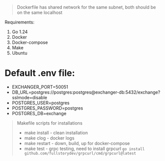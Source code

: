 > Dockerfile has shared network for the same subnet, both should be on the same localhost

Requirements:
1) Go 1.24
2) Docker
3) Docker-compose
4) Make
5) Ubuntu

# Default .env file:

- EXCHANGER_PORT=50051
- DB_URL=postgres://postgres:postgres@exchanger-db:5432/exchange?sslmode=disable
-  POSTGRES_USER=postgres
-  POSTGRES_PASSWORD=postgres
-  POSTGRES_DB=exchange

> Makefile scripts for installations
> - make install - clean installation
> - make clog - docker logs
> - make restart - down, build, up for docker-compose
> - make test - grpc testing, need to install grpcurl ```go install github.com/fullstorydev/grpcurl/cmd/grpcurl@latest```